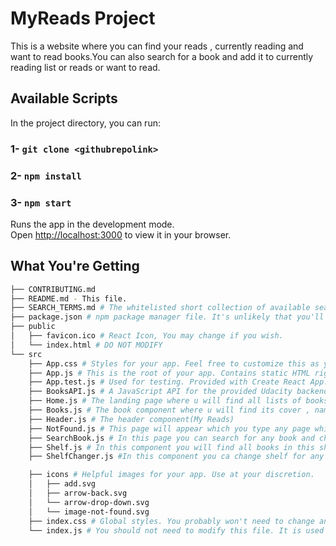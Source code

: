 # MyReads Project
This is a website where you can find your reads , currently reading and want to read books.You can also search for a book and add it to currently reading list or reads or want to read.

## Available Scripts

In the project directory, you can run:
### 1- `git clone <githubrepolink>`
### 2- `npm install`
### 3- `npm start`

Runs the app in the development mode.\
Open [http://localhost:3000](http://localhost:3000) to view it in your browser.




## What You're Getting
```bash
├── CONTRIBUTING.md
├── README.md - This file.
├── SEARCH_TERMS.md # The whitelisted short collection of available search terms for you to use with your app.
├── package.json # npm package manager file. It's unlikely that you'll need to modify this.
├── public
│   ├── favicon.ico # React Icon, You may change if you wish.
│   └── index.html # DO NOT MODIFY
└── src
    ├── App.css # Styles for your app. Feel free to customize this as you desire.
    ├── App.js # This is the root of your app. Contains static HTML right now.
    ├── App.test.js # Used for testing. Provided with Create React App. Testing is encouraged, but not required.
    ├── BooksAPI.js # A JavaScript API for the provided Udacity backend. Instructions for the methods are below.
    ├── Home.js # The landing page where u will find all lists of books
    ├── Books.js # The book component where u will find its cover , name , authors
    ├── Header.js # The header component(My Reads)
    ├── NotFound.js # This page will appear which you type any page which is not found
    ├── SearchBook.js # In this page you can search for any book and change its shelf
    ├── Shelf.js # In this component you will find all books in this shelf
    ├── ShelfChanger.js #In this component you ca change shelf for any book

    ├── icons # Helpful images for your app. Use at your discretion.
    │   ├── add.svg
    │   ├── arrow-back.svg
    │   └── arrow-drop-down.svg
    │   └── image-not-found.svg
    ├── index.css # Global styles. You probably won't need to change anything here.
    └── index.js # You should not need to modify this file. It is used for DOM rendering only.
```


